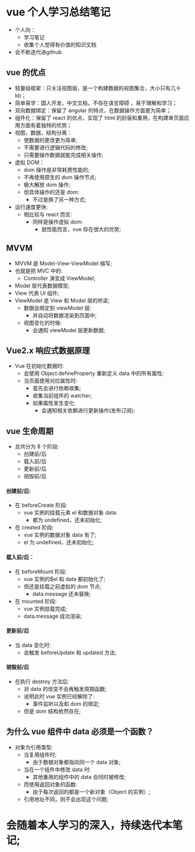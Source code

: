 # vue 个人学习总结笔记

- 个人向：
    - 学习笔记
    - 收集个人觉得有价值的知识文档
- 会不断迭代进github

## vue 的优点

- 轻量级框架：只关注视图层，是一个构建数据的视图集合，大小只有几十 kb；
- 简单易学：国人开发，中文文档，不存在语言障碍 ，易于理解和学习；
- 双向数据绑定：保留了 angular 的特点，在数据操作方面更为简单；
- 组件化：保留了 react 的优点，实现了 html 的封装和重用，在构建单页面应用方面有着独特的优势；
- 视图，数据，结构分离：
  - 使数据的更改更为简单;
  - 不需要进行逻辑代码的修改;
  - 只需要操作数据就能完成相关操作;
- 虚拟 DOM：
  - dom 操作是非常耗费性能的;
  - 不再使用原生的 dom 操作节点;
  - 极大解放 dom 操作;
  - 但具体操作的还是 dom:
    - 不过是换了另一种方式;
- 运行速度更快:
  - 相比较与 react 而言:
    - 同样是操作虚拟 dom:
      - 就性能而言，vue 存在很大的优势;

## MVVM

- MVVM 是 Model-View-ViewModel 缩写;
- 也就是把 MVC 中的:
  - Controller 演变成 ViewModel;
- Model 层代表数据模型;
- View 代表 UI 组件;
- ViewModel 是 View 和 Model 层的桥梁;
  - 数据会绑定到 viewModel 层:
    - 并自动将数据渲染到页面中;
  - 视图变化的时候:
    - 会通知 viewModel 层更新数据;

## Vue2.x 响应式数据原理

- Vue 在初始化数据时:
  - 会使用 Object.defineProperty 重新定义 data 中的所有属性;
  - 当页面使用对应属性时:
    - 首先会进行依赖收集;
    - 收集当前组件的 watcher;
    - 如果属性发生变化:
      - 会通知相关依赖进行更新操作(发布订阅);

## vue 生命周期

- 总共分为 8 个阶段:
  - 创建前/后
  - 载入前/后
  - 更新前/后
  - 销毁前/后

#### 创建前/后:

- 在 beforeCreate 阶段:
  - vue 实例的挂载元素 el 和数据对象 data:
    - 都为 undefined，还未初始化;
- 在 created 阶段:
  - vue 实例的数据对象 data 有了;
  - el 为 undefined，还未初始化;

#### 载入前/后：

- 在 beforeMount 阶段:
  - vue 实例的\$el 和 data 都初始化了;
  - 但还是挂载之前虚拟的 dom 节点;
    - data.message 还未替换;
- 在 mounted 阶段:
  - vue 实例挂载完成;
  - data.message 成功渲染;

#### 更新前/后

- 当 data 变化时:
  - 会触发 beforeUpdate 和 updated 方法;

#### 销毁前/后

- 在执行 destroy 方法后:
  - 对 data 的改变不会再触发周期函数;
  - 说明此时 vue 实例已经解除了:
    - 事件监听以及和 dom 的绑定;
  - 但是 dom 结构依然存在;

## 为什么 vue 组件中 data 必须是一个函数？

- 对象为引用类型:
  - 当复用组件时;
    - 由于数据对象都指向同一个 data 对象;
  - 当在一个组件中修改 data 时:
    - 其他重用的组件中的 data 会同时被修改;
  - 而使用返回对象的函数:
    - 由于每次返回的都是一个新对象（Object 的实例）;
  - 引用地址不同，则不会出现这个问题;


# 会随着本人学习的深入，持续迭代本笔记;


